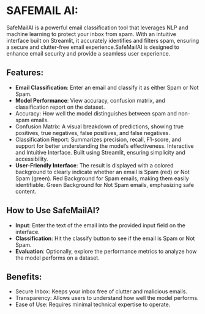 # SAFEMAIL AI:

SafeMailAI is a powerful email classification tool that leverages NLP and machine learning to protect your inbox from spam. With an intuitive interface built on Streamlit, it accurately identifies and filters spam, ensuring a secure and clutter-free email experience.SafeMailAI is designed to enhance email security and provide a seamless user experience.

## Features:

- **Email Classification**: Enter an email and classify it as either Spam or Not Spam.
- **Model Performance**: View accuracy, confusion matrix, and classification report on the dataset.
- Accuracy: How well the model distinguishes between spam and non-spam emails.
- Confusion Matrix: A visual breakdown of predictions, showing true positives, true negatives, false positives, and false negatives.
- Classification Report: Summarizes precision, recall, F1-score, and support for better understanding the model’s effectiveness.
Interactive and Intuitive Interface.
Built using Streamlit, ensuring simplicity and accessibility.
- **User-Friendly Interface**: The result is displayed with a colored background to clearly indicate whether an email is Spam (red) or Not Spam (green).
 Red Background for Spam emails, making them easily identifiable.
 Green Background for Not Spam emails, emphasizing safe content.

## How to Use SafeMailAI?
- **Input**: Enter the text of the email into the provided input field on the interface.
- **Classification**: Hit the classify button to see if the email is Spam or Not Spam.
- **Evaluation**: Optionally, explore the performance metrics to analyze how the model performs on a dataset.

 ## Benefits:
-  Secure Inbox: Keeps your inbox free of clutter and malicious emails.
-  Transparency: Allows users to understand how well the model performs.
-  Ease of Use: Requires minimal technical expertise to operate.



